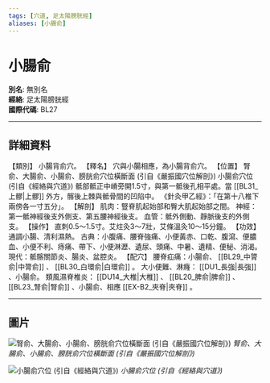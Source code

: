 ```yaml
---
tags: [穴道, 足太陽膀胱經]
aliases: [小腸俞]
---
```


# 小腸俞

**別名**: 無別名  
**經絡**: 足太陽膀胱經  
**國際代碼**: BL27  

---

## 詳細資料
【類別】
小腸背俞穴。
【釋名】
穴與小腸相應，為小腸背俞穴。
【位置】
腎俞、大腸俞、小腸俞、膀胱俞穴位橫斷面 (引自《嚴振國穴位解剖》)
小腸俞穴位 (引自《經絡與穴道》)
骶部骶正中嵴旁開1.5寸，與第一骶後孔相平處。當 [[BL31_上髎|上髎]] 外方，髂後上棘與骶骨間的凹陷中。
《針灸甲乙經》：「在第十八椎下兩傍各一寸五分」。
【解剖】
肌肉：豎脊肌起始部和臀大肌起始部之間。
神經：第一骶神經後支外側支、第五腰神經後支。
血管：骶外側動、靜脈後支的外側支。
【操作】
直刺0.5～1.5寸。艾炷灸3～7壯，艾條溫灸10～15分鐘。
【功效】
通調小腸、清利濕熱。
古典：小腹痛、腰脊強痛、小便黃赤、口乾、腹瀉、便膿血、小便不利、痔痛、帶下、小便淋瀝、遺尿、頭痛、中暑、遺精、便秘、消渴。
現代：骶髂關節炎、腸炎、盆腔炎。
【配穴】
腰脊疝痛：小腸俞、 [[BL29_中膂俞|中膂俞]] 、 [[BL30_白環俞|白環俞]] 。
大小便難、淋癃： [[DU1_長強|長強]] 、小腸俞。
類風濕脊椎炎： [[DU14_大椎|大椎]] 、 [[BL20_脾俞|脾俞]] 、 [[BL23_腎俞|腎俞]] 、小腸俞、相應 [[EX-B2_夾脊|夾脊]] 。

---

## 圖片
![腎俞、大腸俞、小腸俞、膀胱俞穴位橫斷面 (引自《嚴振國穴位解剖》)](https://yibian.hopto.org/pic/acu/norm/07/shenshu,dachangshu,...(yen).jpg)
_腎俞、大腸俞、小腸俞、膀胱俞穴位橫斷面 (引自《嚴振國穴位解剖》)_

![小腸俞穴位 (引自《經絡與穴道》)](https://yibian.hopto.org/pic/acu/norm/07/shaochangshu(j&a).jpg)
_小腸俞穴位 (引自《經絡與穴道》)_

